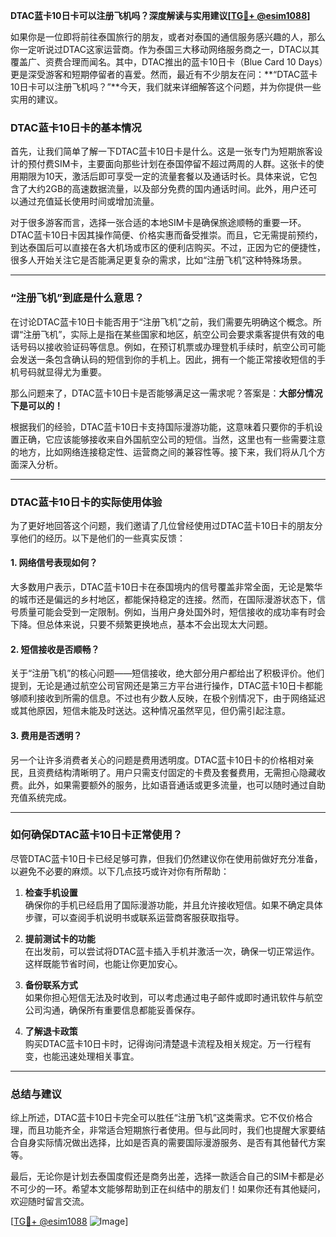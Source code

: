 **DTAC蓝卡10日卡可以注册飞机吗？深度解读与实用建议[[TG💪+ @esim1088](https://t.me/s/esim1088)]**

如果你是一位即将前往泰国旅行的朋友，或者对泰国的通信服务感兴趣的人，那么你一定听说过DTAC这家运营商。作为泰国三大移动网络服务商之一，DTAC以其覆盖广、资费合理而闻名。其中，DTAC推出的蓝卡10日卡（Blue Card 10 Days）更是深受游客和短期停留者的喜爱。然而，最近有不少朋友在问：**“DTAC蓝卡10日卡可以注册飞机吗？”**今天，我们就来详细解答这个问题，并为你提供一些实用的建议。

### DTAC蓝卡10日卡的基本情况

首先，让我们简单了解一下DTAC蓝卡10日卡是什么。这是一张专门为短期旅客设计的预付费SIM卡，主要面向那些计划在泰国停留不超过两周的人群。这张卡的使用期限为10天，激活后即可享受一定的流量套餐以及通话时长。具体来说，它包含了大约2GB的高速数据流量，以及部分免费的国内通话时间。此外，用户还可以通过充值延长使用时间或增加流量。

对于很多游客而言，选择一张合适的本地SIM卡是确保旅途顺畅的重要一环。DTAC蓝卡10日卡因其操作简便、价格实惠而备受推崇。而且，它无需提前预约，到达泰国后可以直接在各大机场或市区的便利店购买。不过，正因为它的便捷性，很多人开始关注它是否能满足更复杂的需求，比如“注册飞机”这种特殊场景。

---

### “注册飞机”到底是什么意思？

在讨论DTAC蓝卡10日卡能否用于“注册飞机”之前，我们需要先明确这个概念。所谓“注册飞机”，实际上是指在某些国家和地区，航空公司会要求乘客提供有效的电话号码以接收验证码等信息。例如，在预订机票或办理登机手续时，航空公司可能会发送一条包含确认码的短信到你的手机上。因此，拥有一个能正常接收短信的手机号码就显得尤为重要。

那么问题来了，DTAC蓝卡10日卡是否能够满足这一需求呢？答案是：**大部分情况下是可以的！**

根据我们的经验，DTAC蓝卡10日卡支持国际漫游功能，这意味着只要你的手机设置正确，它应该能够接收来自外国航空公司的短信。当然，这里也有一些需要注意的地方，比如网络连接稳定性、运营商之间的兼容性等。接下来，我们将从几个方面深入分析。

---

### DTAC蓝卡10日卡的实际使用体验

为了更好地回答这个问题，我们邀请了几位曾经使用过DTAC蓝卡10日卡的朋友分享他们的经历。以下是他们的一些真实反馈：

#### 1. **网络信号表现如何？**
大多数用户表示，DTAC蓝卡10日卡在泰国境内的信号覆盖非常全面，无论是繁华的城市还是偏远的乡村地区，都能保持稳定的连接。然而，在国际漫游状态下，信号质量可能会受到一定限制。例如，当用户身处国外时，短信接收的成功率有时会下降。但总体来说，只要不频繁更换地点，基本不会出现太大问题。

#### 2. **短信接收是否顺畅？**
关于“注册飞机”的核心问题——短信接收，绝大部分用户都给出了积极评价。他们提到，无论是通过航空公司官网还是第三方平台进行操作，DTAC蓝卡10日卡都能够顺利接收到所需的信息。不过也有少数人反映，在极个别情况下，由于网络延迟或其他原因，短信未能及时送达。这种情况虽然罕见，但仍需引起注意。

#### 3. **费用是否透明？**
另一个让许多消费者关心的问题是费用透明度。DTAC蓝卡10日卡的价格相对亲民，且资费结构清晰明了。用户只需支付固定的卡费及套餐费用，无需担心隐藏收费。此外，如果需要额外的服务，比如语音通话或更多流量，也可以随时通过自助充值系统完成。

---

### 如何确保DTAC蓝卡10日卡正常使用？

尽管DTAC蓝卡10日卡已经足够可靠，但我们仍然建议你在使用前做好充分准备，以避免不必要的麻烦。以下几点技巧或许对你有所帮助：

1. **检查手机设置**  
   确保你的手机已经启用了国际漫游功能，并且允许接收短信。如果不确定具体步骤，可以查阅手机说明书或联系运营商客服获取指导。

2. **提前测试卡的功能**  
   在出发前，可以尝试将DTAC蓝卡插入手机并激活一次，确保一切正常运作。这样既能节省时间，也能让你更加安心。

3. **备份联系方式**  
   如果你担心短信无法及时收到，可以考虑通过电子邮件或即时通讯软件与航空公司沟通，确保所有重要信息都能妥善保存。

4. **了解退卡政策**  
   购买DTAC蓝卡10日卡时，记得询问清楚退卡流程及相关规定。万一行程有变，也能迅速处理相关事宜。

---

### 总结与建议

综上所述，DTAC蓝卡10日卡完全可以胜任“注册飞机”这类需求。它不仅价格合理，而且功能齐全，非常适合短期旅行者使用。但与此同时，我们也提醒大家要结合自身实际情况做出选择，比如是否真的需要国际漫游服务、是否有其他替代方案等。

最后，无论你是计划去泰国度假还是商务出差，选择一款适合自己的SIM卡都是必不可少的一环。希望本文能够帮助到正在纠结中的朋友们！如果你还有其他疑问，欢迎随时留言交流。

[[TG💪+ @esim1088](https://t.me/s/esim1088) ![Image](https://i.postimg.cc/4NQfJmqS/Snipaste-2025-05-13-00-14-12.png)]